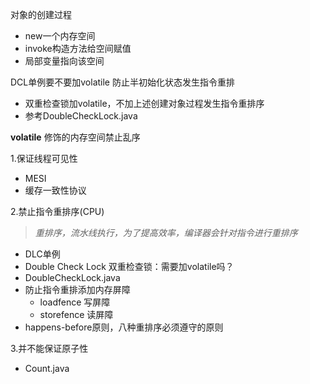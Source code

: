 对象的创建过程
- new一个内存空间
- invoke构造方法给空间赋值
- 局部变量指向该空间

DCL单例要不要加volatile 防止半初始化状态发生指令重排
- 双重检查锁加volatile，不加上述创建对象过程发生指令重排序
- 参考DoubleCheckLock.java

**volatile** 修饰的内存空间禁止乱序

1.保证线程可见性
- MESI
- 缓存一致性协议

2.禁止指令重排序(CPU)
> *重排序，流水线执行，为了提高效率，编译器会针对指令进行重排序*
- DLC单例
- Double Check Lock 双重检查锁：需要加volatile吗？
- DoubleCheckLock.java
- 防止指令重排添加内存屏障
  - loadfence 写屏障 
  - storefence 读屏障
- happens-before原则，八种重排序必须遵守的原则

3.并不能保证原子性
- Count.java